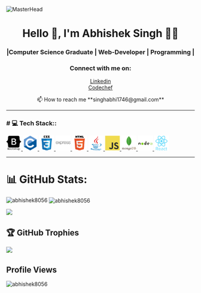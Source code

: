 
![MasterHead](https://www.digitalsolutionservices.com/img/services/web%20development.gif)
<h1 align="center">Hello 👋, I'm Abhishek Singh 👨‍💻</h1>
<h3 align="center">|Computer Science Graduate | Web-Developer | Programming |</h3>

<h3 align="center">Connect with me on:</h3>
<p align="center">
  <a href="https://www.linkedin.com/in/abhishek-singh-b655a3195/" target="blank">Linkedin<br>
<a href="https://www.codechef.com/users/abhishek1746" target="blank">Codechef
    </a>
</p>
  <p align="center"> 📫 How to reach me **singhabhi1746@gmail.com**</p>

-----------------------------------------------------------------------------------------------------------------------------------------------------------

<h3 align="left"> # 💻 Tech Stack::</h3>
<p align="left"> 
  <a href="https://getbootstrap.com" target="_blank" rel="noreferrer"> <img src="https://raw.githubusercontent.com/devicons/devicon/master/icons/bootstrap/bootstrap-plain-wordmark.svg" alt="bootstrap" width="40" height="40"/> </a>
  <a href="https://www.cprogramming.com/" target="_blank" rel="noreferrer"> <img src="https://raw.githubusercontent.com/devicons/devicon/master/icons/c/c-original.svg" alt="c" width="40" height="40"/> </a> <a href="https://www.w3schools.com/css/" target="_blank" rel="noreferrer"> <img src="https://raw.githubusercontent.com/devicons/devicon/master/icons/css3/css3-original-wordmark.svg" alt="css3" width="40" height="40"/> </a>
  <a href="https://expressjs.com" target="_blank" rel="noreferrer"> <img src="https://raw.githubusercontent.com/devicons/devicon/master/icons/express/express-original-wordmark.svg" alt="express" width="40" height="40"/> </a> 
  <a href="https://www.w3.org/html/" target="_blank" rel="noreferrer"> <img src="https://raw.githubusercontent.com/devicons/devicon/master/icons/html5/html5-original-wordmark.svg" alt="html5" width="40" height="40"/> </a> 
  <a href="https://www.java.com" target="_blank" rel="noreferrer"> <img src="https://raw.githubusercontent.com/devicons/devicon/master/icons/java/java-original.svg" alt="java" width="40" height="40"/> </a> 
  <a href="https://developer.mozilla.org/en-US/docs/Web/JavaScript" target="_blank" rel="noreferrer"> <img src="https://raw.githubusercontent.com/devicons/devicon/master/icons/javascript/javascript-original.svg" alt="javascript" width="40" height="40"/> </a>
  <a href="https://www.mongodb.com/" target="_blank" rel="noreferrer"> <img src="https://raw.githubusercontent.com/devicons/devicon/master/icons/mongodb/mongodb-original-wordmark.svg" alt="mongodb" width="40" height="40"/> </a>
  <a href="https://nodejs.org" target="_blank" rel="noreferrer"> <img src="https://raw.githubusercontent.com/devicons/devicon/master/icons/nodejs/nodejs-original-wordmark.svg" alt="nodejs" width="40" height="40"/> </a> 
<a href="https://reactjs.org/" target="_blank" rel="noreferrer"> <img src="https://raw.githubusercontent.com/devicons/devicon/master/icons/react/react-original-wordmark.svg" alt="react" width="40" height="40"/> </a>
</p>


----------------------------------------------------------------------------------------------------------------------------------------------------------

# 📊 GitHub Stats:

<p><img align="left" src="https://github-readme-stats.vercel.app/api/top-langs?username=abhishek8056&show_icons=true&locale=en&layout=compact" alt="abhishek8056" /></p>

<p>&nbsp;<img align="center" src="https://github-readme-stats.vercel.app/api?username=abhishek8056&show_icons=true&locale=en" alt="abhishek8056" /></p>

![](https://github-readme-streak-stats.herokuapp.com/?user=abhishek8056&theme=_border=false)<br/>


## 🏆 GitHub Trophies
![](https://github-profile-trophy.vercel.app/?username=abhishek8056&theme=flat&no-frame=false&no-bg=false&margin-w=4)

## Profile Views
<p align="left"> <img src="https://komarev.com/ghpvc/?username=abhishek8056&label=Profile%20views&color=0e75b6&style=flat" alt="abhishek8056" /> </p>


